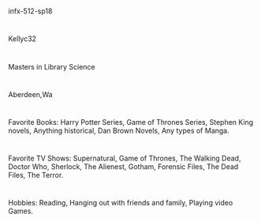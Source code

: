 # 
infx-512-sp18
#
Kellyc32
#
Masters in Library Science
#
Aberdeen,Wa
#
Favorite Books: Harry Potter Series, Game of Thrones Series, Stephen King novels, Anything historical, Dan Brown Novels, Any types of Manga.
#
Favorite TV Shows: Supernatural, Game of Thrones, The Walking Dead, Doctor Who, Sherlock, The Alienest, Gotham, Forensic Files, The Dead Files,
The Terror.
#
Hobbies: Reading, Hanging out with friends and family, Playing video Games.
#
